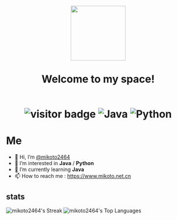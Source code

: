 <h1 align="center">
  <br>
  <a href="https://www.mikoto.net.cn" alt="logo" ><img src="https://s4.ax1x.com/2022/01/09/7FAs29.jpg" width="150" /></a>
  <br><br>
  Welcome to my space!
  <br><br>
  
  ![visitor badge](https://visitor-badge.laobi.icu/badge?page_id=mikoto2464.visitor-badge)
  ![Java](https://img.shields.io/badge/Java-blue?style=plastic&logoColor=FFFFFF&logo=java&color=3776AB)
  ![Python](https://img.shields.io/badge/Python-blue?style=plastic&logoColor=FFFFFF&logo=python&color=3776AB)
</h1>

# Me

- 👋 Hi, I’m [@mikoto2464](https://github.com/mikoto2464)
- 👀 I’m interested in **Java** / **Python**
- 🌱 I’m currently learning **Java**
- 📫 How to reach me : <https://www.mikoto.net.cn>

## stats
![mikoto2464's Streak](https://github-readme-streak-stats.herokuapp.com/?user=mikoto2464&theme=tokyonight&hide_border=false)
![mikoto2464's Top Languages](https://github-readme-stats.vercel.app/api/top-langs/?username=mikoto2464&theme=tokyonight&show_icons=true&hide_border=false&layout=compact)
